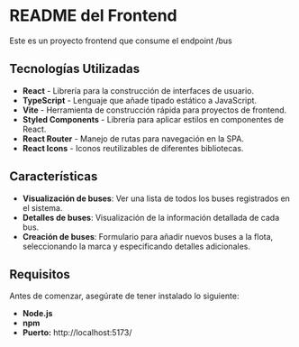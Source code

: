 # README del Frontend

Este es un proyecto frontend que consume el endpoint /bus

## Tecnologías Utilizadas

- **React** - Librería para la construcción de interfaces de usuario.
- **TypeScript** - Lenguaje que añade tipado estático a JavaScript.
- **Vite** - Herramienta de construcción rápida para proyectos de frontend.
- **Styled Components** - Librería para aplicar estilos en componentes de React.
- **React Router** - Manejo de rutas para navegación en la SPA.
- **React Icons** - Iconos reutilizables de diferentes bibliotecas.

## Características

- **Visualización de buses**: Ver una lista de todos los buses registrados en el sistema.
- **Detalles de buses**: Visualización de la información detallada de cada bus.
- **Creación de buses**: Formulario para añadir nuevos buses a la flota, seleccionando la marca y especificando detalles adicionales.

## Requisitos

Antes de comenzar, asegúrate de tener instalado lo siguiente:

- **Node.js**
- **npm**
- **Puerto:** http://localhost:5173/
